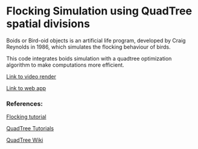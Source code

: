# Flocking Simulation using QuadTree spatial divisions
Boids or Bird-oid objects is an artificial life program, developed by Craig Reynolds in 1986, which simulates the flocking behaviour of birds.

This code integrates boids simulation with a quadtree optimization algorithm to make computations more efficient.

[Link to video render](https://youtu.be/Ya8T3lhLIgk)

[Link to web app](https://m87k452b.github.io/flocking-quadtree/)

### References:
[Flocking tutorial](https://www.youtube.com/watch?v=mhjuuHl6qHM)

[QuadTree Tutorials](https://www.youtube.com/watch?v=OJxEcs0w_kE)

[QuadTree Wiki](https://en.wikipedia.org/wiki/Quadtree)
